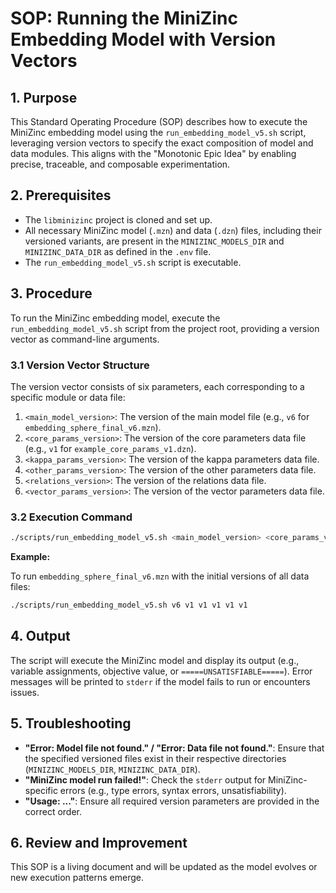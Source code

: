 # SOP: Running the MiniZinc Embedding Model with Version Vectors

## 1. Purpose

This Standard Operating Procedure (SOP) describes how to execute the MiniZinc embedding model using the `run_embedding_model_v5.sh` script, leveraging version vectors to specify the exact composition of model and data modules. This aligns with the "Monotonic Epic Idea" by enabling precise, traceable, and composable experimentation.

## 2. Prerequisites

*   The `libminizinc` project is cloned and set up.
*   All necessary MiniZinc model (`.mzn`) and data (`.dzn`) files, including their versioned variants, are present in the `MINIZINC_MODELS_DIR` and `MINIZINC_DATA_DIR` as defined in the `.env` file.
*   The `run_embedding_model_v5.sh` script is executable.

## 3. Procedure

To run the MiniZinc embedding model, execute the `run_embedding_model_v5.sh` script from the project root, providing a version vector as command-line arguments.

### 3.1 Version Vector Structure

The version vector consists of six parameters, each corresponding to a specific module or data file:

1.  `<main_model_version>`: The version of the main model file (e.g., `v6` for `embedding_sphere_final_v6.mzn`).
2.  `<core_params_version>`: The version of the core parameters data file (e.g., `v1` for `example_core_params_v1.dzn`).
3.  `<kappa_params_version>`: The version of the kappa parameters data file.
4.  `<other_params_version>`: The version of the other parameters data file.
5.  `<relations_version>`: The version of the relations data file.
6.  `<vector_params_version>`: The version of the vector parameters data file.

### 3.2 Execution Command

```bash
./scripts/run_embedding_model_v5.sh <main_model_version> <core_params_version> <kappa_params_version> <other_params_version> <relations_version> <vector_params_version>
```

**Example:**

To run `embedding_sphere_final_v6.mzn` with the initial versions of all data files:

```bash
./scripts/run_embedding_model_v5.sh v6 v1 v1 v1 v1 v1
```

## 4. Output

The script will execute the MiniZinc model and display its output (e.g., variable assignments, objective value, or `=====UNSATISFIABLE=====`). Error messages will be printed to `stderr` if the model fails to run or encounters issues.

## 5. Troubleshooting

*   **"Error: Model file not found." / "Error: Data file not found."**: Ensure that the specified versioned files exist in their respective directories (`MINIZINC_MODELS_DIR`, `MINIZINC_DATA_DIR`).
*   **"MiniZinc model run failed!"**: Check the `stderr` output for MiniZinc-specific errors (e.g., type errors, syntax errors, unsatisfiability).
*   **"Usage: ..."**: Ensure all required version parameters are provided in the correct order.

## 6. Review and Improvement

This SOP is a living document and will be updated as the model evolves or new execution patterns emerge.
